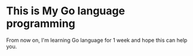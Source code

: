 # This is My Go language programming 

From now on, I'm learning Go language for 1 week and hope this can help you.
